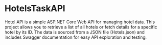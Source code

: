 # HotelsTaskAPI
Hotel API is a simple ASP.NET Core Web API for managing hotel data. This project allows you to retrieve a list of all hotels or fetch details for a specific hotel by its ID. The data is sourced from a JSON file (Hotels.json) and includes Swagger documentation for easy API exploration and testing.
